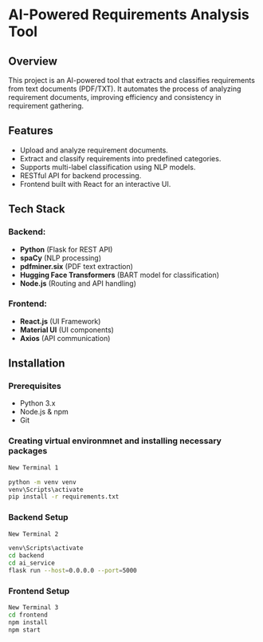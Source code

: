 # AI-Powered Requirements Analysis Tool

## Overview

This project is an AI-powered tool that extracts and classifies requirements from text documents (PDF/TXT). It automates the process of analyzing requirement documents, improving efficiency and consistency in requirement gathering.

## Features

- Upload and analyze requirement documents.
- Extract and classify requirements into predefined categories.
- Supports multi-label classification using NLP models.
- RESTful API for backend processing.
- Frontend built with React for an interactive UI.

## Tech Stack

### Backend:

- **Python** (Flask for REST API)
- **spaCy** (NLP processing)
- **pdfminer.six** (PDF text extraction)
- **Hugging Face Transformers** (BART model for classification)
- **Node.js** (Routing and API handling)

### Frontend:

- **React.js** (UI Framework)
- **Material UI** (UI components)
- **Axios** (API communication)

## Installation

### Prerequisites

- Python 3.x
- Node.js & npm
- Git

### Creating virtual environmnet and installing necessary packages

```sh
New Terminal 1   

python -m venv venv
venv\Scripts\activate
pip install -r requirements.txt
```
### Backend Setup

```sh
New Terminal 2

venv\Scripts\activate
cd backend
cd ai_service
flask run --host=0.0.0.0 --port=5000
```

### Frontend Setup

```sh
New Terminal 3
cd frontend
npm install
npm start
```



